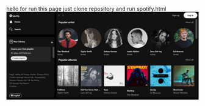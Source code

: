 hello for run this page just clone repository and run spotify.html
<img src="https://github.com/Arminba79/spotify/blob/main/Screenshot%202024-09-29%20184603.png"/>
